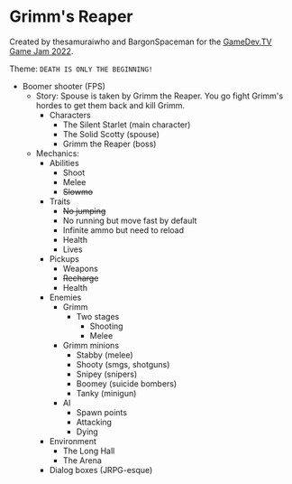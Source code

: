 # Grimm's Reaper

Created by thesamuraiwho and BargonSpaceman for the [GameDev.TV Game Jam 2022](https://itch.io/jam/gamedevtv-jam-2022).

Theme: `DEATH IS ONLY THE BEGINNING!`

* Boomer shooter (FPS)
  * Story: Spouse is taken by Grimm the Reaper. You go fight Grimm's hordes to get them back and kill Grimm.
    * Characters
      * The Silent Starlet (main character)
      * The Solid Scotty (spouse)
      * Grimm the Reaper (boss)
  * Mechanics:
    * Abilities
      * Shoot
      * Melee
      * ~~Slowmo~~
    * Traits
      * ~~No jumping~~
      * No running but move fast by default
      * Infinite ammo but need to reload
      * Health
      * Lives
    * Pickups
      * Weapons
      * ~~Recharge~~
      * Health
    * Enemies
      * Grimm
        * Two stages
          * Shooting
          * Melee
      * Grimm minions
        * Stabby (melee)
        * Shooty (smgs, shotguns)
        * Snipey (snipers)
        * Boomey (suicide bombers)
        * Tanky (minigun)
      * AI
        * Spawn points
        * Attacking
        * Dying
    * Environment
      * The Long Hall
      * The Arena
    * Dialog boxes (JRPG-esque)
